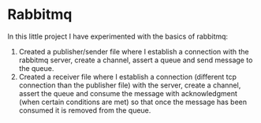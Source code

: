 # Rabbitmq
In this little project I have experimented with the basics of rabbitmq:
1) Created a publisher/sender file where I establish a connection with the rabbitmq server, create a channel, assert a queue and send message to the queue.
2) Created a receiver file where I establish a connection (different tcp connection than the publisher file) with the server, create a channel, assert the queue and consume the message with acknowledgment (when certain conditions are met) so that once the message has been consumed it is removed from the queue.
